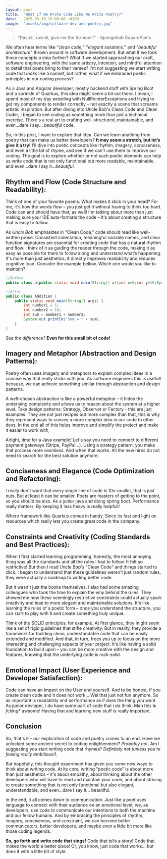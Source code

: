 ```yaml
---
layout: post
title:  "What If We Wrote Code Like We Write Poetry?"
date:   2025-03-10 19:00:00 +0100
image:  "assets/img/software-dev-and-poetry.jpg"
---
```

> "Ravioli, ravioli, give me the formuoli!" - Spongebob SquarePants

We often hear terms like "_clean code,_" "_elegant solutions,_" and "_beautiful architecture_" thrown around in software development. 
But what if we took those concepts a step further? 
What if we started approaching our craft, software engineering, with the same artistry, intention, and mindful attention to detail that poets bring to their verses? 
I'm not suggesting we start writing code that *looks* like a sonnet, but rather, what if we embraced poetic principles in our coding *process*?

As a Java and Angular developer, mostly backend stuff with Spring Boot and a sprinkle of Quarkus, this idea might seem a bit out there. 
I mean, I spend most of my day wrestling with NullPointerExceptions and trying to get my components to render correctly – not exactly a scene that screams artistic inspiration. 
But after diving into Uncle Bob's Clean Code and Clean Coder, I began to see coding as something more than just a technical exercise. 
There's a real art to crafting well-structured, maintainable, and even...dare I say... *beautiful* code.

So, in this post, I want to explore that idea. 
Can we learn anything from poetry that can make us better developers? 
**It may seem a stretch, but let’s give it a try!**
I’ll dive into poetic concepts like rhythm, imagery, conciseness, and even a little bit of rhyme, and see if we can't use them to improve our coding. 
The goal is to explore whether or not such poetic elements can help us write code that is not only functional but more readable, maintainable, and even...dare I say it..._beautiful_.

## Rhythm and Flow (Code Structure and Readability):
Think of one of your favorite poems.
What makes it stick in your head? 
For me, it's how the words flow – you just get it without having to think too hard. 
Code can and should have that, as well! 
I'm talking about more than just making sure your IDE auto-formats the code – it's about creating a structure that is easy to follow.

As *Uncle Bob* emphasizes in "Clean Code," code should read like well-written prose. 
Consistent indentation, meaningful variable names, and clear function signatures are essential for creating code that has a natural rhythm and flow.
I think of it as guiding the reader through the code, making it as easy as possible for them to follow along and understand what’s happening. 
It's more than just aesthetics; it directly improves readability and reduces cognitive load.
Consider the example bellow.
Which one would you like to maintain?

```java
//Before
public class a{public static void main(String[] a){int x=5;int y=10;System.out.println("Sum="+ (x+y));}}

//After
public class Addition {
    public static void main(String[] args) {
        int number1 = 5;
        int number2 = 10;
        int sum = number1 + number2;
        System.out.println("Sum = " + sum);
    }
}
```

_See the difference?_ 
**Even for this small bit of code!**

## Imagery and Metaphor (Abstraction and Design Patterns):
Poetry often uses imagery and metaphors to explain complex ideas in a concise way that really sticks with you. 
As software enginners this is usefull because, we can achieve something similar through abstraction and design patterns.

A well-chosen abstraction is like a powerful metaphor – it hides the underlying complexity and allows us to reason about the system at a higher level.
Take design patterns: Strategy, Observer or Factory - this are just examples. 
They are not just recipes but more complex than that, this is why they represent ways to convey a more complex idea in our code to other devs. 
In the end all of this helps improve and simplify the project and make it easier to work with,

Alright, time for a Java example! 
Let's say you need to connect to different payment gateways (Stripe, PayPal...). 
Using a strategy pattern, you make that process more seamless. 
And when that works. 
All the new hires do not need to search for the best solution anymore.

## Conciseness and Elegance (Code Optimization and Refactoring):
I really don't want that every single line of code is 10x smaller, that is just nuts. 
But at least it can be smaller.
Poets are masters of getting to the point, so you should be also.
As a junior java and doing spring boot. 
Performance really matters. By keeping it less heavy is really helpfull!

Where framework like Quarkus comes in handy. 
Since its fast and light on resources which really lets you create great code in the company.

## Constraints and Creativity (Coding Standards and Best Practices):
When I first started learning programming, honestly, the most annoying thing was all the standards and all the rules I had to follow. 
It felt so restrictive! But then I read *Uncle Bob's* "Clean Code" and things started to click. 
I began to understand that these guidelines weren't just random rules, they were actually a roadmap to writing better code.

But it wasn't just the books themselves. I also had some amazing colleagues who took the time to explain the why behind the rules. 
They showed me how these seemingly restrictive constraints could actually spark creativity and lead to more elegant and maintainable solutions. 
It's like learning the rules of a poetic form – once you understand the structure, you can start to play with it and create something truly unique.

Think of the SOLID principles, for example. At first glance, they might seem like a set of rigid guidelines that stifle creativity. 
But in reality, they provide a framework for building clean, understandable code that can be easily extended and modified.
And that, in turn, frees you up to focus on the more interesting and challenging aspects of your project. 
It's like having a solid foundation to build upon – you can be more creative with the design and features, knowing that the underlying code is rock-solid.

## Emotional Impact (User Experience and Developer Satisfaction):
Code can have an impact on the User and yourself. 
And to be honest, if you create clean code and it does not work... Wel that just not fun anymore. 
So as important is readability and performance as if does the thing you want.
As junior devloper, I do have some part of code that i do think: Man this is *f*cking* awsome!
Having that and learning new stuff is really important.

## Conclusion
So, that's it – our exploration of code and poetry comes to an end. 
Have we unlocked some ancient secret to coding enlightenment? *Probably not*. 
Am I suggesting you start writing code that rhymes? 
_Definitely not (unless you're feeling really ambitious!)._

But hopefully, this thought experiment has given you some new ways to think about writing code. 
At its core, writing "poetic code" is about more than just aesthetics – it's about empathy, about thinking about the other developers who will have to read and maintain your code, and about striving to create something that is not only functional but also elegant, understandable, and even...dare I say it... beautiful.

In the end, it all comes down to communication. 
Just like a poet uses language to connect with their audience on an emotional level, we, as developers, use code to communicate our intentions to both the machine and our fellow humans. 
And by embracing the principles of rhythm, imagery, conciseness, and constraint, we can become better communicators, better developers, and maybe even a little bit more like those coding legends.

**So, go forth and write code that sings!** 
Code that tells a story! Code that makes the world a better place! 
Or, you know, just code that works... but does it with a little bit of style.
